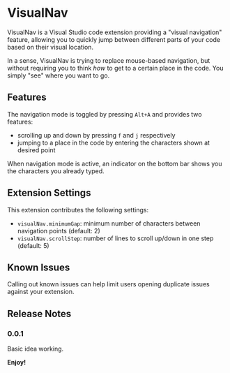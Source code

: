 # VisualNav

VisualNav is a Visual Studio code extension providing a "visual navigation" feature, allowing you to quickly jump
between different parts of your code based on their visual location.

In a sense, VisualNav is trying to replace mouse-based navigation, but without requiring you to think *how* to get
to a certain place in the code. You simply "see" where you want to go.

## Features

The navigation mode is toggled by pressing `Alt+A` and provides two features:

* scrolling up and down by pressing `f` and `j` respectively
* jumping to a place in the code by entering the characters shown at desired point

When navigation mode is active, an indicator on the bottom bar shows you the characters you already typed.

## Extension Settings

This extension contributes the following settings:

* `visualNav.minimumGap`: minimum number of characters between navigation points (default: 2)
* `visualNav.scrollStep`: number of lines to scroll up/down in one step (default: 5)

## Known Issues

Calling out known issues can help limit users opening duplicate issues against your extension.

## Release Notes

### 0.0.1

Basic idea working.

**Enjoy!**
